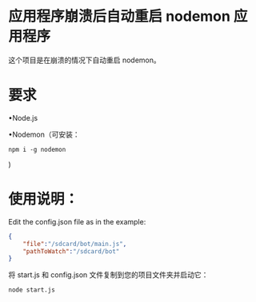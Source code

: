 # 应用程序崩溃后自动重启 nodemon 应用程序

这个项目是在崩溃的情况下自动重启 nodemon。

# 要求

•Node.js

•Nodemon（可安装：

    npm i -g nodemon

)

# 使用说明：

Edit the config.json file as in the example:

```json
{
    "file":"/sdcard/bot/main.js",
    "pathToWatch":"/sdcard/bot"
}
```

将 start.js 和 config.json 文件复制到您的项目文件夹并启动它：

    node start.js

